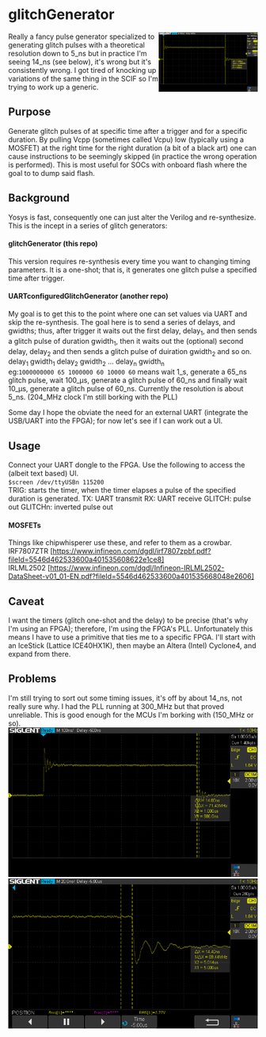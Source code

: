 # glitchGenerator
<img align="right" src="/doc/SDS00001.png">
Really a fancy pulse generator specialized to generating glitch pulses with 
a theoretical resolution down to 5_ns but in practice I'm seeing 14_ns (see
below), it's wrong but it's consistently wrong. I got tired of knocking up
variations of the same thing in the SCIF so I'm trying to work up a generic.

## Purpose
Generate glitch pulses of at specific time after a trigger and for a specific 
duration. By pulling Vcpp (sometimes called Vcpu) low (typically using a 
MOSFET) at the right time for the right duration (a bit of a black art) one 
can cause instructions to be seemingly skipped (in practice the wrong 
operation is performed). This is most useful for SOCs with onboard flash where 
the goal to to dump said flash.
## Background
Yosys is fast, consequently one can just alter the Verilog and re-synthesize. 
This is the incept in a series of glitch generators:
#### glitchGenerator (this repo)
This version requires re-synthesis every time you want to changing timing 
parameters. It is a one-shot; that is, it generates one glitch pulse a 
specified time after trigger.
#### UARTconfiguredGlitchGenerator (another repo)
My goal is to get this to the point where one can set values via UART and skip 
the re-synthesis. The goal here is to send a series of delays, and gwidths; 
thus, after trigger it waits out the first delay, delay<sub>1</sub>, and then 
sends a glitch pulse of duration gwidth<sub>1</sub>, then it waits out the 
(optional) second delay, delay<sub>2</sub> and then sends a glitch pulse of 
duiration gwidth<sub>2</sub> and so on.   
delay<sub>1</sub> gwidth<sub>1</sub> delay<sub>2</sub> gwidth<sub>2</sub> ... 
delay<sub>n</sub> gwidth<sub>n</sub>   
eg:```1000000000 65 1000000 60 10000 60``` means wait 1_s, generate a 65_ns 
glitch pulse, wait 100_&mu;s, generate a glitch pulse of 60_ns and finally 
wait 10_&mu;s, generate a glitch pulse of 60_ns. Currently the resolution 
is about 5_ns. (204_MHz clock I'm still borking with the PLL)    

Some day I hope the obviate the need for an external UART (integrate the 
USB/UART into the FPGA); for now let's see if I can work out a UI.
## Usage
Connect your UART dongle to the FPGA. Use the following to access the (albeit 
text based) UI.   
`$screen /dev/ttyUSBn 115200`  
TRIG: starts the timer, when the timer elapses a pulse of the specified 
duration is generated.
TX: UART transmit
RX: UART receive
GLITCH: pulse out
GLITCHn: inverted pulse out
#### MOSFETs
Things like chipwhisperer use these, and refer to them as a crowbar.   
IRF7807ZTR   [https://www.infineon.com/dgdl/irf7807zpbf.pdf?fileId=5546d462533600a401535608622e1ce8]   
IRLML2502    [https://www.infineon.com/dgdl/Infineon-IRLML2502-DataSheet-v01_01-EN.pdf?fileId=5546d462533600a401535668048e2606]  
## Caveat
I want the timers (glitch one-shot and the delay) to be precise (that's why
I'm using an FPGA); therefore, I'm using the FPGA's PLL. Unfortunately this 
means I have to use a primitive that ties me to a specific FPGA. I'll start 
with an IceStick (Lattice ICE40HX1K), then maybe an Altera (Intel) Cyclone4,
and expand from there.
## Problems
I'm still trying to sort out some timing issues, it's off by about 14_ns, 
not really sure why. I had the PLL running at 300_MHz but that proved 
unreliable. This is good enough for the MCUs I'm borking with (150_MHz or so).
![1_us off by 14_us](/doc/1usOutBy14ns.png)
![5_us off by 14_ns](/doc/5usOutBy14ns.png)
 
 
